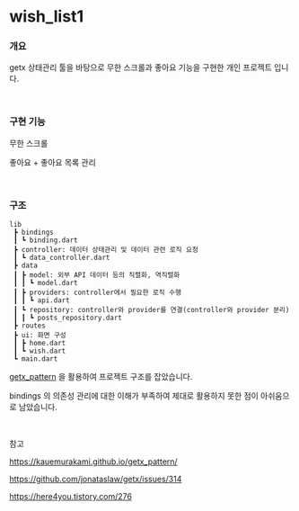 # wish_list1

### 개요

getx 상태관리 툴을 바탕으로 무한 스크롤과 좋아요 기능을 구현한 개인 프로젝트 입니다.

<br>

### 구현 기능

무한 스크롤

좋아요 + 좋아요 목록 관리

<br>

### 구조

```
lib
 ┣ bindings
 ┃ ┗ binding.dart
 ┣ controller: 데이터 상태관리 및 데이터 관련 로직 요청
 ┃ ┗ data_controller.dart
 ┣ data
 ┃ ┣ model: 외부 API 데이터 등의 직렬화, 역직렬화
 ┃ ┃ ┗ model.dart
 ┃ ┣ providers: controller에서 필요한 로직 수행
 ┃ ┃ ┗ api.dart
 ┃ ┗ repository: controller와 provider를 연결(controller와 provider 분리)
 ┃ ┃ ┗ posts_repository.dart
 ┣ routes
 ┣ ui: 화면 구성
 ┃ ┣ home.dart
 ┃ ┗ wish.dart
 ┗ main.dart
```

[getx_pattern](https://kauemurakami.github.io/getx_pattern/) 을 활용하여 프로젝트 구조를 잡았습니다.

bindings 의 의존성 관리에 대한 이해가 부족하여 제대로 활용하지 못한 점이 아쉬움으로 남았습니다.

<br>

참고

https://kauemurakami.github.io/getx_pattern/

https://github.com/jonataslaw/getx/issues/314

https://here4you.tistory.com/276
